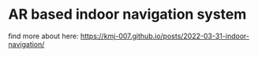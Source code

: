 # AR based indoor navigation system

find more about here: https://kmj-007.github.io/posts/2022-03-31-indoor-navigation/
